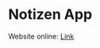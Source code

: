 # Notizen App

Website online: <a href='https://niklas1531.github.io/notizen/' target='_blank'>Link</a>
